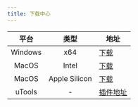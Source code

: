 ```yaml
---
title: 下载中心
---
```


|    平台     |       类型       | 地址                     |
|:---------:|:--------------:|------------------------|
|  Windows  |      x64       | <a href=''>下载</a>      |
|   MacOS   |     Intel      | <a href=''>下载</a>      |
|   MacOS   | Apple Silicon  | <a href=''>下载</a>      |
|  uTools   |       -        | <a href=''>插件地址</a>    |

